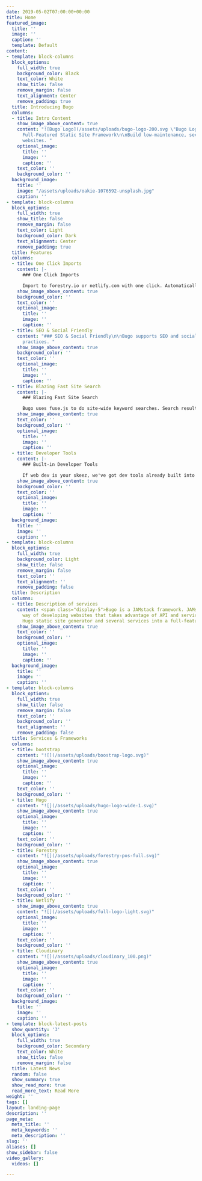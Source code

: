 ```yaml
---
date: 2019-05-02T07:00:00+00:00
title: Home
featured_image:
  title: ''
  image: ''
  caption: ''
  template: Default
content:
- template: block-columns
  block_options:
    full_width: true
    background_color: Black
    text_color: White
    show_title: false
    remove_margin: false
    text_alignment: Center
    remove_padding: true
  title: Introducing Bugo
  columns:
  - title: Intro Content
    show_image_above_content: true
    content: "![Bugo Logo](/assets/uploads/bugo-logo-200.svg \"Bugo Logo\")\n\n##
      Full-Featured Static Site Framework\n\nBuild low-maintenance, secure, high performance
      websites. "
    optional_image:
      title: ''
      image: ''
      caption: ''
    text_color: ''
    background_color: ''
  background_image:
    title: ''
    image: "/assets/uploads/oakie-1076592-unsplash.jpg"
    caption: ''
- template: block-columns
  block_options:
    full_width: true
    show_title: false
    remove_margin: false
    text_color: Light
    background_color: Dark
    text_alignment: Center
    remove_padding: true
  title: Features
  columns:
  - title: One Click Imports
    content: |-
      ### One Click Imports

      Import to forestry.io or netlify.com with one click. Automatically copy Bugo into a new repository and import the repository to the service of your choice.
    show_image_above_content: true
    background_color: ''
    text_color: ''
    optional_image:
      title: ''
      image: ''
      caption: ''
  - title: SEO & Social Friendly
    content: "### SEO & Social Friendly\n\nBugo supports SEO and social media best
      practices. "
    show_image_above_content: true
    background_color: ''
    text_color: ''
    optional_image:
      title: ''
      image: ''
      caption: ''
  - title: Blazing Fast Site Search
    content: |-
      ### Blazing Fast Site Search

      Bugo uses fuse.js to do site-wide keyword searches. Search results are returned by relevance.
    show_image_above_content: true
    text_color: ''
    background_color: ''
    optional_image:
      title: ''
      image: ''
      caption: ''
  - title: Developer Tools
    content: |-
      ### Built-in Developer Tools

      If web dev is your skeez, we've got dev tools already built into the framework. Just clone the repository to your desktop and "npm install".
    show_image_above_content: true
    background_color: ''
    text_color: ''
    optional_image:
      title: ''
      image: ''
      caption: ''
  background_image:
    title: ''
    image: ''
    caption: ''
- template: block-columns
  block_options:
    full_width: true
    background_color: Light
    show_title: false
    remove_margin: false
    text_color: ''
    text_alignment: ''
    remove_padding: false
  title: Description
  columns:
  - title: Description of services
    content: <span class="display-5">Bugo is a JAMstack framework. JAMstack is a new
      way of developing websites that takes advantage of API and services. Bugo collects
      Hugo static site generator and several services into a full-featured framework.</span>
    show_image_above_content: true
    text_color: ''
    background_color: ''
    optional_image:
      title: ''
      image: ''
      caption: ''
  background_image:
    title: ''
    image: ''
    caption: ''
- template: block-columns
  block_options:
    full_width: true
    show_title: false
    remove_margin: false
    text_color: ''
    background_color: ''
    text_alignment: ''
    remove_padding: false
  title: Services & Frameworks
  columns:
  - title: bootstrap
    content: "![](/assets/uploads/boostrap-logo.svg)"
    show_image_above_content: true
    optional_image:
      title: ''
      image: ''
      caption: ''
    text_color: ''
    background_color: ''
  - title: Hugo
    content: "![](/assets/uploads/hugo-logo-wide-1.svg)"
    show_image_above_content: true
    optional_image:
      title: ''
      image: ''
      caption: ''
    text_color: ''
    background_color: ''
  - title: Forestry
    content: "![](/assets/uploads/forestry-pos-full.svg)"
    show_image_above_content: true
    optional_image:
      title: ''
      image: ''
      caption: ''
    text_color: ''
    background_color: ''
  - title: Netlify
    show_image_above_content: true
    content: "![](/assets/uploads/full-logo-light.svg)"
    optional_image:
      title: ''
      image: ''
      caption: ''
    text_color: ''
    background_color: ''
  - title: Cloudinary
    content: "![](/assets/uploads/cloudinary_100.png)"
    show_image_above_content: true
    optional_image:
      title: ''
      image: ''
      caption: ''
    text_color: ''
    background_color: ''
  background_image:
    title: ''
    image: ''
    caption: ''
- template: block-latest-posts
  show_quantity: '3'
  block_options:
    full_width: true
    background_color: Secondary
    text_color: White
    show_title: false
    remove_margin: false
  title: Latest News
  random: false
  show_summary: true
  show_read_more: true
  read_more_text: Read More
weight: ''
tags: []
layout: landing-page
description: ''
page_meta:
  meta_title: ''
  meta_keywords: ''
  meta_description: ''
slug: ''
aliases: []
show_sidebar: false
video_gallery:
  videos: []

---
```

